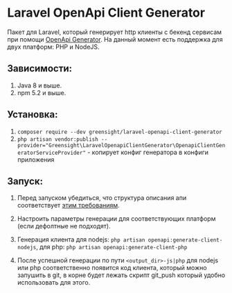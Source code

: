 # Laravel OpenApi Client Generator

Пакет для Laravel, который генерирует http клиенты с бекенд сервисам при помощи [OpenApi Generator](https://openapi-generator.tech/).
На данный момент есть поддержка для двух платформ: PHP и NodeJS.

## Зависимости:
1. Java 8 и выше.
2. npm 5.2 и выше.

## Установка:
1. `composer require --dev greensight/laravel-openapi-client-generator`
2. `php artisan vendor:publish --provider="Greensight\LaravelOpenapiClientGenerator\OpenapiClientGeneratorServiceProvider"` - копирует конфиг генератора в конфиги приложения

## Запуск:
1. Перед запуском убедиться, что структура описания апи соответствует [этим требованиям](https://github.com/greensight/laravel-openapi-client-generator/blob/master/docs/api_schema_requirements.md).

2. Настроить параметры генерации для соответствующих платформ (если дефолтные не подходят).

3. Генерация клиента для nodejs: `php artisan openapi:generate-client-nodejs`, для php: `php artisan openapi:generate-client-php`

4. После успешной генерации по пути `<output_dir>-js|php` для nodejs или php соответственно появится код клиента, который можно запушить в git, в корне будет лежать скрипт git_push который удобно использовать для этого.
